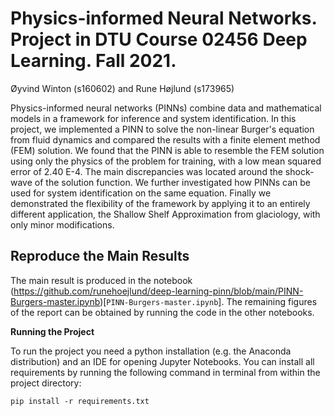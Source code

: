 # Physics-informed Neural Networks. Project in DTU Course 02456 Deep Learning. Fall 2021.
Øyvind Winton (s160602) and Rune Højlund (s173965)

Physics-informed neural networks (PINNs) combine data and mathematical models in a framework for inference and system identification. In this project, we implemented a PINN to solve the non-linear Burger's equation from fluid dynamics and compared the results with a finite element method (FEM) solution. We found that the PINN is able to resemble the FEM solution using only the physics of the problem for training, with a low mean squared error of 2.40 E-4. The main discrepancies was located around the shock-wave of the solution function. We further investigated how PINNs can be used for system identification on the same equation. Finally we demonstrated the flexibility of the framework by applying it to an entirely different application, the Shallow Shelf Approximation from glaciology, with only minor modifications.

## Reproduce the Main Results
The main result is produced in the notebook (https://github.com/runehoejlund/deep-learning-pinn/blob/main/PINN-Burgers-master.ipynb)[`PINN-Burgers-master.ipynb`]. The remaining figures of the report can be obtained by running the code in the other notebooks. 

**Running the Project**

To run the project you need a python installation (e.g. the Anaconda distribution) and an IDE for opening Jupyter Notebooks. You can install all requirements by running the following command in terminal from within the project directory:
```
pip install -r requirements.txt
```